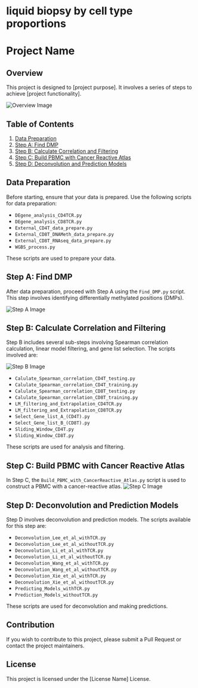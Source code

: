 # liquid biopsy by cell type proportions
# Project Name

## Overview
This project is designed to [project purpose]. It involves a series of steps to achieve [project functionality].

![Overview Image](/Images/WorkFlow.png)

## Table of Contents
1. [Data Preparation](#data-preparation)
2. [Step A: Find DMP](#step-a-find-dmp)
3. [Step B: Calculate Correlation and Filtering](#step-b-calculate-correlation-and-filtering)
4. [Step C: Build PBMC with Cancer Reactive Atlas](#step-c-build-pbmc-with-cancer-reactive-atlas)
5. [Step D: Deconvolution and Prediction Models](#step-d-deconvolution-and-prediction-models)

## Data Preparation
Before starting, ensure that your data is prepared. Use the following scripts for data preparation:

- `DEgene_analysis_CD4TCR.py`
- `DEgene_analysis_CD8TCR.py`
- `External_CD4T_data_prepare.py`
- `External_CD8T_DNAMeth_data_prepare.py`
- `External_CD8T_RNAseq_data_prepare.py`
- `WGBS_process.py`

These scripts are used to prepare your data.

## Step A: Find DMP
After data preparation, proceed with Step A using the `Find_DMP.py` script. This step involves identifying differentially methylated positions (DMPs).

![Step A Image](/Images/Step_A.png)

## Step B: Calculate Correlation and Filtering
Step B includes several sub-steps involving Spearman correlation calculation, linear model filtering, and gene list selection. The scripts involved are:

![Step B Image](/Images/Step_B.png)

- `Calulate_Spearman_correlation_CD4T_testing.py`
- `Calulate_Spearman_correlation_CD4T_training.py`
- `Calulate_Spearman_correlation_CD8T_testing.py`
- `Calulate_Spearman_correlation_CD8T_training.py`
- `LM_filtering_and_Extrapolation_CD4TCR.py`
- `LM_filtering_and_Extrapolation_CD8TCR.py`
- `Select_Gene_list_A_(CD4T).py`
- `Select_Gene_list_B_(CD8T).py`
- `Sliding_Window_CD4T.py`
- `Sliding_Window_CD8T.py`

These scripts are used for analysis and filtering.

## Step C: Build PBMC with Cancer Reactive Atlas
In Step C, the `Build_PBMC_with_CancerReactive_Atlas.py` script is used to construct a PBMC with a cancer-reactive atlas.
![Step C Image](/Images/Step_C.png)

## Step D: Deconvolution and Prediction Models
Step D involves deconvolution and prediction models. The scripts available for this step are:

- `Deconvolution_Lee_et_al_withTCR.py`
- `Deconvolution_Lee_et_al_withoutTCR.py`
- `Deconvolution_Li_et_al_withTCR.py`
- `Deconvolution_Li_et_al_withoutTCR.py`
- `Deconvolution_Wang_et_al_withTCR.py`
- `Deconvolution_Wang_et_al_withoutTCR.py`
- `Deconvolution_Xie_et_al_withTCR.py`
- `Deconvolution_Xie_et_al_withoutTCR.py`
- `Predicting_Models_withTCR.py`
- `Prediction_Models_withoutTCR.py`

These scripts are used for deconvolution and making predictions.

## Contribution
If you wish to contribute to this project, please submit a Pull Request or contact the project maintainers.

## License
This project is licensed under the [License Name] License.
